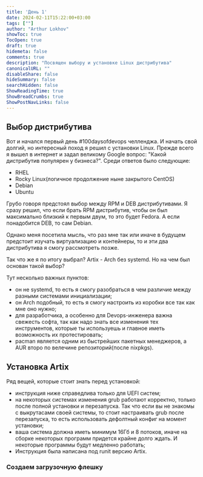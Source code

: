 ```yaml
---
title: 'День 1'
date: 2024-02-11T15:22:00+03:00
tags: [""]
author: "Arthur Lokhov"
showToc: true
TocOpen: true
draft: true
hidemeta: false
comments: true
description: "Посвящен выбору и установке Linux дистрибутива"
canonicalURL: ""
disableShare: false
hideSummary: false
searchHidden: false
ShowReadingTime: true
ShowBreadCrumbs: true
ShowPostNavLinks: false
---
```

<!-- markdownlint-disable MD013 -->
## Выбор дистрибутива

Вот и начался первый день #100daysofdevops челленджа. И начать свой долгий, но интересный поход я решил с установки Linux.
Прежде всего я вышел в интернет и задал великому Google вопрос: "Какой дистрибутив популярен у бизнеса?". Среди ответов было следующие:

- RHEL
- Rocky Linux(логичное продолжение ныне закрытого CentOS)
- Debian
- Ubuntu

Грубо говоря предстоял выбор между RPM и DEB дистрибутивами. Я сразу решил, что если брать RPM дистрибутив, чтобы он был максимально близкий к первым двум, то это будет Fedora. А если понадобится DEB, то сам Debian.

Однако меня посетила мысль, что раз мне так или иначе в будущем предстоит изучать виртуализацию и контейнеры, то и эти два дистрибутива я смогу рассмотреть позже.

Так что же я по итогу выбрал? Artix - Arch без systemd. Но на чем был основан такой выбор?

Тут несколько важных пунктов:

- он не systemd, то есть я смогу разобраться в чем различие между разными системами инициализации;
- он Arch подобный, то есть я смогу настроить из коробки все так как мне оно нужно;
- для разработчика, а особенно для Devops-инженера важна свежесть софта, так как надо знать все изменения тех инструментов, которые ты используешь и главное иметь возможность их протестировать;
- pacman является одним из быстрейших пакетных менеджеров, а AUR второ по велечине репозиторий(после nixpkgs).

## Установка Artix

Ряд вещей, которые стоит знать перед установкой:

- инструкция ниже справедлива только для UEFI систем;
- на некоторых системах изменения grub работают корректно, только после полной установки и перезапуска. Так что если вы не знакомы с выкрутасами своей системы, то стоит настраивать grub после перезапуска, то есть использовать дефолтный конфиг на момент установки;
- ваша система должна иметь минимум 16Гб и 8 потоков, иначе на сборке некоторых программ придется крайне долго ждать. И некоторые программы будут медленно работать;
- Инструкция была написана под runit версию Artix.

### Создаем загрузочную флешку
